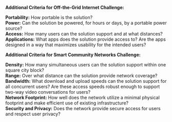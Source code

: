**Additional Criteria for Off-the-Grid Internet Challenge:**

**Portability:** How portable is the solution?  
**Power:** Can the solution be powered, for hours or days, by a portable power source?  
**Access:** How many users can the solution support and at what distances?  
**Applications:** What apps does the solution provide access to? Are the apps designed in a way that maximizes usability for the intended users?  

**Additional Criteria for Smart Community Networks Challenge:**

**Density:** How many simultaneous users can the solution support within one square city block?  
**Range:** Over what distance can the solution provide network coverage?  
**Bandwidth:** What download and upload speeds can the solution support for all concurrent users? Are these access speeds robust enough to support two-way video conversations for users?  
**Network Footprint:** How well does the network utilize a minimal physical footprint and make efficient use of existing infrastructure?  
**Security and Privacy:** Does the network provide secure access for users and respect user privacy?  
